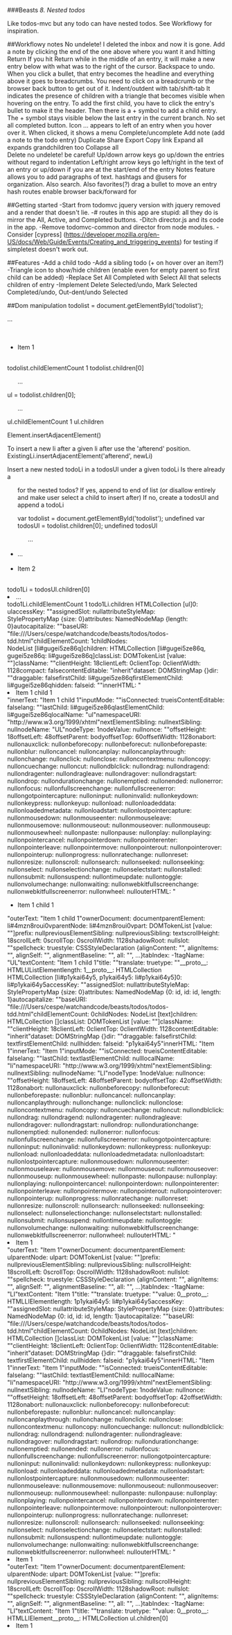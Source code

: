 ###Beasts _8. Nested todos_

Like todos-mvc but any todo can have nested todos. See Workflowy for inspiration.

##Workflowy notes
No undelete! I deleted the inbox and now it is gone.
Add a note by clicking the end of the one above where you want it and hitting Return
	If you hit Return while in the middle of an entry, it will make a new entry below with what was to the right of the cursor. Backspace to undo.
When you click a bullet, that entry becomes the headline and everything above it goes to breadcrumbs.
	You need to click on a breadcrumb or the browser back button to get out of it.
Indent/outdent with tab/shift-tab
It indicates the presence of children with a triangle that becomes visible when hovering on the entry.
To add the first child, you have to click the entry's bullet to make it the header. Then there is a +
symbol to add a child entry.
The + symbol stays visible below the last entry in the current branch.
No set all completed button.
Icon ... appears to left of an entry when you hover over it.
	When clicked, it shows a menu
		Complete/uncomplete
		Add note (add a note to the todo entry)
		Duplicate
		Share
		Export
		Copy link
		Expand all		expands grandchildren too 
		Collapse all	 
		Delete			no undelete! be careful!
Up/down arrow keys go up/down the entries without regard to indentation
Left/right arrow keys go left/right in the text of an entry or up/down if you are at the start/end of the entry
Notes feature allows you to add paragraphs of text.
hashtags and @users for organization. Also search. Also favorites(?)
drag a bullet to move an entry
hash routes enable browser back/forward for 

##Getting started
-Start from todomvc jquery version with jquery removed and a render that doesn't lie.
-\# routes in this app are stupid: all they do is mirror the All, Active, and Completed buttons.
-Ditch director.js and its code in the app.
-Remove todomvc-common and director from node modules.
-Consider [cypress] (https://developer.mozilla.org/en-US/docs/Web/Guide/Events/Creating_and_triggering_events) for testing if simpletest doesn't work out.


##Features
-Add a child todo
-Add a sibling todo (+ on hover over an item?)
-Triangle icon to show/hide children (enable even for empty parent so first child can be added)
-Replace Set All Completed with Select All that selects children of entry
-Implement Delete Selected/undo, Mark Selected Completed/undo, Out-dent/undo Selected

##Dom manipulation
todolist = document.getElementById('todolist');
<main id=​"todolist">​…​</main>​<ul>​<li id=​"p1ykai64y5">​Item 1​</li>​</ul>​</main>​
todolist.childElementCount
1
todolist.children[0]
<ul>​…​</ul>​
ul = todolist.children[0];
<ul>​…​</ul>​
ul.childElementCount
1
ul.children

Element.insertAdjacentElement()

To insert a new li after a given li after use the 'afterend' position.
ExistingLi.insertAdjacentElement('afterend', newLi)

Insert a new nested todoLi in a todosUl under a given todoLi
	Is there already a <ul> for the nested todos?
		If yes, append to end of list (or disallow entirely and make user select a child to insert after)
		If no, create a todosUl and append a todoLi

var todolist = document.getElementById('todolist');
undefined
var todosUl = todolist.children[0];
undefined
todosUl
<ul>​…​</ul>​<li id=​"4mzn8roui0v">​…​</li>​<li id=​"k1drmuvxit">​Item 2​</li>​</ul>​
todo1Li = todosUl.children[0]
<li id=​"4mzn8roui0v">​…​</li>​
todo1Li.childElementCount
1
todo1Li.children
HTMLCollection [ul]0: ulaccessKey: ""assignedSlot: nullattributeStyleMap: StylePropertyMap {size: 0}attributes: NamedNodeMap {length: 0}autocapitalize: ""baseURI: "file:///Users/cespe/watchandcode/beasts/todos/todos-tdd.html"childElementCount: 1childNodes: NodeList [li#gugei5ze86q]children: HTMLCollection [li#gugei5ze86q, gugei5ze86q: li#gugei5ze86q]classList: DOMTokenList [value: ""]className: ""clientHeight: 18clientLeft: 0clientTop: 0clientWidth: 1128compact: falsecontentEditable: "inherit"dataset: DOMStringMap {}dir: ""draggable: falsefirstChild: li#gugei5ze86qfirstElementChild: li#gugei5ze86qhidden: falseid: ""innerHTML: "<li id="gugei5ze86q">Item 1 child 1</li>"innerText: "Item 1 child 1"inputMode: ""isConnected: trueisContentEditable: falselang: ""lastChild: li#gugei5ze86qlastElementChild: li#gugei5ze86qlocalName: "ul"namespaceURI: "http://www.w3.org/1999/xhtml"nextElementSibling: nullnextSibling: nullnodeName: "UL"nodeType: 1nodeValue: nullnonce: ""offsetHeight: 18offsetLeft: 48offsetParent: bodyoffsetTop: 60offsetWidth: 1128onabort: nullonauxclick: nullonbeforecopy: nullonbeforecut: nullonbeforepaste: nullonblur: nulloncancel: nulloncanplay: nulloncanplaythrough: nullonchange: nullonclick: nullonclose: nulloncontextmenu: nulloncopy: nulloncuechange: nulloncut: nullondblclick: nullondrag: nullondragend: nullondragenter: nullondragleave: nullondragover: nullondragstart: nullondrop: nullondurationchange: nullonemptied: nullonended: nullonerror: nullonfocus: nullonfullscreenchange: nullonfullscreenerror: nullongotpointercapture: nulloninput: nulloninvalid: nullonkeydown: nullonkeypress: nullonkeyup: nullonload: nullonloadeddata: nullonloadedmetadata: nullonloadstart: nullonlostpointercapture: nullonmousedown: nullonmouseenter: nullonmouseleave: nullonmousemove: nullonmouseout: nullonmouseover: nullonmouseup: nullonmousewheel: nullonpaste: nullonpause: nullonplay: nullonplaying: nullonpointercancel: nullonpointerdown: nullonpointerenter: nullonpointerleave: nullonpointermove: nullonpointerout: nullonpointerover: nullonpointerup: nullonprogress: nullonratechange: nullonreset: nullonresize: nullonscroll: nullonsearch: nullonseeked: nullonseeking: nullonselect: nullonselectionchange: nullonselectstart: nullonstalled: nullonsubmit: nullonsuspend: nullontimeupdate: nullontoggle: nullonvolumechange: nullonwaiting: nullonwebkitfullscreenchange: nullonwebkitfullscreenerror: nullonwheel: nullouterHTML: "<ul><li id="gugei5ze86q">Item 1 child 1</li></ul>"outerText: "Item 1 child 1"ownerDocument: documentparentElement: li#4mzn8roui0vparentNode: li#4mzn8roui0vpart: DOMTokenList [value: ""]prefix: nullpreviousElementSibling: nullpreviousSibling: textscrollHeight: 18scrollLeft: 0scrollTop: 0scrollWidth: 1128shadowRoot: nullslot: ""spellcheck: truestyle: CSSStyleDeclaration {alignContent: "", alignItems: "", alignSelf: "", alignmentBaseline: "", all: "", …}tabIndex: -1tagName: "UL"textContent: "Item 1 child 1"title: ""translate: truetype: ""__proto__: HTMLUListElementlength: 1__proto__: HTMLCollection
HTMLCollection [li#p1ykai64y5, p1ykai64y5: li#p1ykai64y5]0: li#p1ykai64y5accessKey: ""assignedSlot: nullattributeStyleMap: StylePropertyMap {size: 0}attributes: NamedNodeMap {0: id, id: id, length: 1}autocapitalize: ""baseURI: "file:///Users/cespe/watchandcode/beasts/todos/todos-tdd.html"childElementCount: 0childNodes: NodeList [text]children: HTMLCollection []classList: DOMTokenList [value: ""]className: ""clientHeight: 18clientLeft: 0clientTop: 0clientWidth: 1128contentEditable: "inherit"dataset: DOMStringMap {}dir: ""draggable: falsefirstChild: textfirstElementChild: nullhidden: falseid: "p1ykai64y5"innerHTML: "Item 1"innerText: "Item 1"inputMode: ""isConnected: trueisContentEditable: falselang: ""lastChild: textlastElementChild: nulllocalName: "li"namespaceURI: "http://www.w3.org/1999/xhtml"nextElementSibling: nullnextSibling: nullnodeName: "LI"nodeType: 1nodeValue: nullnonce: ""offsetHeight: 18offsetLeft: 48offsetParent: bodyoffsetTop: 42offsetWidth: 1128onabort: nullonauxclick: nullonbeforecopy: nullonbeforecut: nullonbeforepaste: nullonblur: nulloncancel: nulloncanplay: nulloncanplaythrough: nullonchange: nullonclick: nullonclose: nulloncontextmenu: nulloncopy: nulloncuechange: nulloncut: nullondblclick: nullondrag: nullondragend: nullondragenter: nullondragleave: nullondragover: nullondragstart: nullondrop: nullondurationchange: nullonemptied: nullonended: nullonerror: nullonfocus: nullonfullscreenchange: nullonfullscreenerror: nullongotpointercapture: nulloninput: nulloninvalid: nullonkeydown: nullonkeypress: nullonkeyup: nullonload: nullonloadeddata: nullonloadedmetadata: nullonloadstart: nullonlostpointercapture: nullonmousedown: nullonmouseenter: nullonmouseleave: nullonmousemove: nullonmouseout: nullonmouseover: nullonmouseup: nullonmousewheel: nullonpaste: nullonpause: nullonplay: nullonplaying: nullonpointercancel: nullonpointerdown: nullonpointerenter: nullonpointerleave: nullonpointermove: nullonpointerout: nullonpointerover: nullonpointerup: nullonprogress: nullonratechange: nullonreset: nullonresize: nullonscroll: nullonsearch: nullonseeked: nullonseeking: nullonselect: nullonselectionchange: nullonselectstart: nullonstalled: nullonsubmit: nullonsuspend: nullontimeupdate: nullontoggle: nullonvolumechange: nullonwaiting: nullonwebkitfullscreenchange: nullonwebkitfullscreenerror: nullonwheel: nullouterHTML: "<li id="p1ykai64y5">Item 1</li>"outerText: "Item 1"ownerDocument: documentparentElement: ulparentNode: ulpart: DOMTokenList [value: ""]prefix: nullpreviousElementSibling: nullpreviousSibling: nullscrollHeight: 18scrollLeft: 0scrollTop: 0scrollWidth: 1128shadowRoot: nullslot: ""spellcheck: truestyle: CSSStyleDeclaration {alignContent: "", alignItems: "", alignSelf: "", alignmentBaseline: "", all: "", …}tabIndex: -1tagName: "LI"textContent: "Item 1"title: ""translate: truetype: ""value: 0__proto__: HTMLLIElementlength: 1p1ykai64y5: li#p1ykai64y5accessKey: ""assignedSlot: nullattributeStyleMap: StylePropertyMap {size: 0}attributes: NamedNodeMap {0: id, id: id, length: 1}autocapitalize: ""baseURI: "file:///Users/cespe/watchandcode/beasts/todos/todos-tdd.html"childElementCount: 0childNodes: NodeList [text]children: HTMLCollection []classList: DOMTokenList [value: ""]className: ""clientHeight: 18clientLeft: 0clientTop: 0clientWidth: 1128contentEditable: "inherit"dataset: DOMStringMap {}dir: ""draggable: falsefirstChild: textfirstElementChild: nullhidden: falseid: "p1ykai64y5"innerHTML: "Item 1"innerText: "Item 1"inputMode: ""isConnected: trueisContentEditable: falselang: ""lastChild: textlastElementChild: nulllocalName: "li"namespaceURI: "http://www.w3.org/1999/xhtml"nextElementSibling: nullnextSibling: nullnodeName: "LI"nodeType: 1nodeValue: nullnonce: ""offsetHeight: 18offsetLeft: 48offsetParent: bodyoffsetTop: 42offsetWidth: 1128onabort: nullonauxclick: nullonbeforecopy: nullonbeforecut: nullonbeforepaste: nullonblur: nulloncancel: nulloncanplay: nulloncanplaythrough: nullonchange: nullonclick: nullonclose: nulloncontextmenu: nulloncopy: nulloncuechange: nulloncut: nullondblclick: nullondrag: nullondragend: nullondragenter: nullondragleave: nullondragover: nullondragstart: nullondrop: nullondurationchange: nullonemptied: nullonended: nullonerror: nullonfocus: nullonfullscreenchange: nullonfullscreenerror: nullongotpointercapture: nulloninput: nulloninvalid: nullonkeydown: nullonkeypress: nullonkeyup: nullonload: nullonloadeddata: nullonloadedmetadata: nullonloadstart: nullonlostpointercapture: nullonmousedown: nullonmouseenter: nullonmouseleave: nullonmousemove: nullonmouseout: nullonmouseover: nullonmouseup: nullonmousewheel: nullonpaste: nullonpause: nullonplay: nullonplaying: nullonpointercancel: nullonpointerdown: nullonpointerenter: nullonpointerleave: nullonpointermove: nullonpointerout: nullonpointerover: nullonpointerup: nullonprogress: nullonratechange: nullonreset: nullonresize: nullonscroll: nullonsearch: nullonseeked: nullonseeking: nullonselect: nullonselectionchange: nullonselectstart: nullonstalled: nullonsubmit: nullonsuspend: nullontimeupdate: nullontoggle: nullonvolumechange: nullonwaiting: nullonwebkitfullscreenchange: nullonwebkitfullscreenerror: nullonwheel: nullouterHTML: "<li id="p1ykai64y5">Item 1</li>"outerText: "Item 1"ownerDocument: documentparentElement: ulparentNode: ulpart: DOMTokenList [value: ""]prefix: nullpreviousElementSibling: nullpreviousSibling: nullscrollHeight: 18scrollLeft: 0scrollTop: 0scrollWidth: 1128shadowRoot: nullslot: ""spellcheck: truestyle: CSSStyleDeclaration {alignContent: "", alignItems: "", alignSelf: "", alignmentBaseline: "", all: "", …}tabIndex: -1tagName: "LI"textContent: "Item 1"title: ""translate: truetype: ""value: 0__proto__: HTMLLIElement__proto__: HTMLCollection
ul.children[0]
<li id=​"p1ykai64y5">​Item 1​</li>​
